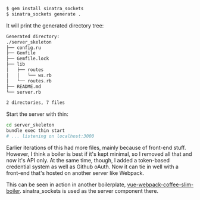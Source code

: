 ```sh
$ gem install sinatra_sockets
$ sinatra_sockets generate .
```

It will print the generated directory tree:

```txt
Generated directory:
./server_skeleton
├── config.ru
├── Gemfile
├── Gemfile.lock
├── lib
│   ├── routes
│   │   └── ws.rb
│   └── routes.rb
├── README.md
└── server.rb

2 directories, 7 files
```

Start the server with thin:

```sh
cd server_skeleton
bundle exec thin start
# ... listening on localhost:3000
```

Earlier iterations of this had more files, mainly because of front-end stuff. However, I think a boiler is best
if it's kept minimal, so I removed all that and now it's API only. At the same time, though, I added a token-based
credential system as well as Github oAuth. Now it can tie in well with a front-end that's hosted on another server like
Webpack. 

This can be seen in action in another boilerplate, [vue-webpack-coffee-slim-boiler](https://github.com/maxpleaner/vue-webpack-coffee-slim-boiler). sinatra_sockets is used as the server component there. 
